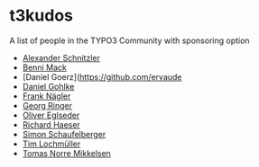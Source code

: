 # t3kudos
A list of people in the TYPO3 Community with sponsoring option


* [Alexander Schnitzler](https://github.com/alexanderschnitzler)
* [Benni Mack](https://github.com/bmack)
* [Daniel Goerz](https://github.com/ervaude
* [Daniel Gohlke](https://github.com/extcode)
* [Frank Nägler](https://github.com/NeoBlack)
* [Georg Ringer](https://github.com/georgringer)
* [Oliver Eglseder](https://github.com/vertexvaar)
* [Richard Haeser](https://github.com/haassie)
* [Simon Schaufelberger](https://github.com/simonschaufi)
* [Tim Lochmüller](https://github.com/lochmueller)
* [Tomas Norre Mikkelsen](https://github.com/tomasnorre)
